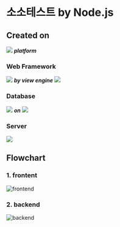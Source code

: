 # 소소테스트 by Node.js

## Created on

<img src="https://img.shields.io/badge/Node.js-339933?style=for-the-badge&logo=Node.js&logoColor=white"> **_platform_**

### Web Framework

<img src="https://img.shields.io/badge/Express-FFCF00?style=for-the-badge&logo=Express&logoColor=white"> **_by view engine_** <img src="https://img.shields.io/badge/EJS-000000?style=for-the-badge&logo=EJS&logoColor=white">

### Database

<img src="https://img.shields.io/badge/MySQL-4479A1?style=for-the-badge&logo=MySQL&logoColor=white"> **_on_** <img src="https://img.shields.io/badge/Amazon%20RDS-527FFF?style=for-the-badge&logo=Amazon%20RDS&logoColor=white">

### Server

<img src="https://img.shields.io/badge/Amazon%20EC2-FF9900?style=for-the-badge&logo=Amazon%20EC2&logoColor=white">

## Flowchart

### 1. frontent

![frontend](https://user-images.githubusercontent.com/66404645/215968480-466c6fdd-60af-4771-952a-c4ecfc975421.svg)

### 2. backend

![backend](https://user-images.githubusercontent.com/66404645/215968643-44aff354-29d6-40ad-b689-5683ba78ff75.svg)
